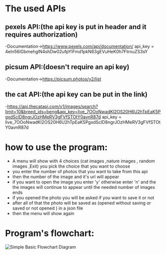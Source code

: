 # The used APIs
## pexels API:(the api key is put in header and it requires authorization)
-Documentation->https://www.pexels.com/api/documentation/
api_key = 4eIn56IGbmehglN4shDw02ufpYIFmd1pkN63gEVuHeK0h7FtrnuZS3sY

## picsum API:(doesn't require an api key)
-Documentation->https://picsum.photos/v2/list

## the cat API:(the api key can be put in the link)
-https://api.thecatapi.com/v1/images/search?limit=10&breed_ids=beng&api_key=live_7OOoNwadKl2OS20H6U2hTpEaK5PgxdSclD8ngrJOzHMeRV3gFVfSTOtY0avnR87d
api_key = live_7OOoNwadKl2OS20H6U2hTpEaK5PgxdSclD8ngrJOzHMeRV3gFVfSTOtY0avnR87d



# how to use the program:

* A menu will show with 4 choices  (cat images ,nature images , random images ,Exit) you pick the choice that you want to choose 
* you enter the number of photos that you want to take from this api
* then the number of the image and it's url will appear
* if you want to open the image you enter 'y' otherwise enter 'n' and the the images will continue to appear until the needed number of images ends
* if you opened the photo you will be asked if you want to save it or not
* after all of that the photo will be saved as (opened without saving or saved or not opened ) in a json file
* then the menu will show again

# Program's flowchart:

![Simple Basic Flowchart Diagram](https://github.com/user-attachments/assets/4dbac019-2311-4432-9c70-7422769c76ce)
